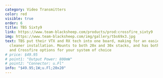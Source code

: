 ```yaml
---
category: Video Transmitters
color: red
visible: true
order: 6
title: TBS Sixty9
link: https://www.team-blacksheep.com/products/prod:crossfire_sixty9
img: https://www.team-blacksheep.com/img/gallery/tbs69x3.jpg
text: TBS put their VTX and RX tech into one board, making for an easier and
  cleaner installation. Mounts to both 20x and 30x stacks, and has both Tracer
  and Crossfire options for your system of choice
# price: $49.95
# point1: "Output Power: 800mW"
# point2: "Connector: u.Fl"
info: "$49.95;1W;u.Fl;20x20"
---
```

